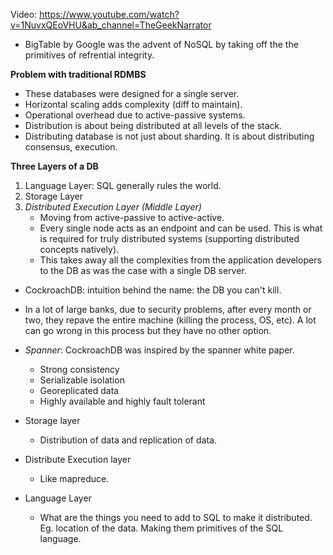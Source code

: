 Video: https://www.youtube.com/watch?v=1NuvxQEoVHU&ab_channel=TheGeekNarrator

* BigTable by Google was the advent of NoSQL by taking off the the primitives of refrential integrity.

**Problem with traditional RDMBS**
* These databases were designed for a single server.
* Horizontal scaling adds complexity (diff to maintain).
* Operational overhead due to active-passive systems.
* Distribution is about being distributed at all levels of the stack.
* Distributing database is not just about sharding. It is about distributing consensus, execution.

**Three Layers of a DB**
1. Language Layer: SQL generally rules the world.
2. Storage Layer
3. *Distributed Execution Layer (Middle Layer)*
    * Moving from active-passive to active-active.
    * Every single node acts as an endpoint and can be used. This is what is required for truly distributed systems (supporting distributed concepts natively).
    * This takes away all the complexities from the application developers to the DB as was the case with a single DB server.

* CockroachDB: intuition behind the name: the DB you can't kill.
* In a lot of large banks, due to security problems, after every month or two, they repave the entire machine (killing the process, OS, etc). A lot can go wrong in this process but they have no other option.

* *Spanner*: CockroachDB was inspired by the spanner white paper.
    * Strong consistency
    * Serializable isolation
    * Georeplicated data
    * Highly available and highly fault tolerant

* Storage layer
    * Distribution of data and replication of data.
* Distribute Execution layer
    * Like mapreduce.
* Language Layer
    * What are the things you need to add to SQL to make it distributed. Eg. location of the data. Making them primitives of the SQL language.